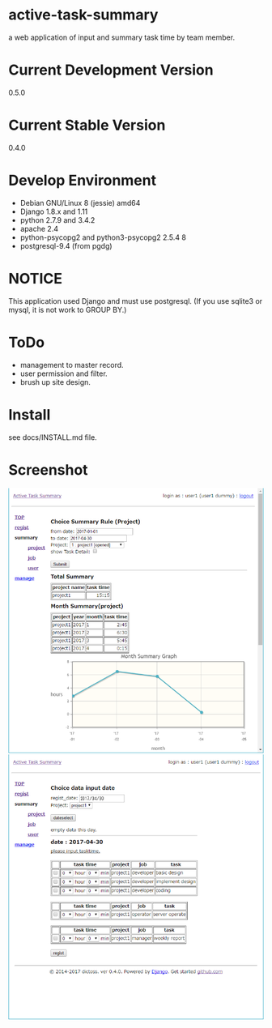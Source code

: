 active-task-summary
===================
a web application of input and summary task time by team member.

Current Development Version
===================
0.5.0

Current Stable Version
===================
0.4.0

Develop Environment
===================
- Debian GNU/Linux 8 (jessie) amd64
- Django 1.8.x and 1.11
- python 2.7.9 and 3.4.2
- apache 2.4
- python-psycopg2 and python3-psycopg2 2.5.4 8
- postgresql-9.4 (from pgdg)

NOTICE
===================
This application used Django and must use postgresql.
(If you use sqlite3 or mysql, it is not work to GROUP BY.)

ToDo
===================
- management to master record.
- user permission and filter.
- brush up site design.

Install
===================
see docs/INSTALL.md file.

Screenshot
===================
![summary_project](docs/screenshot/summary_project.png "summary project form")
![regist](docs/screenshot/regist.png "regist form")
